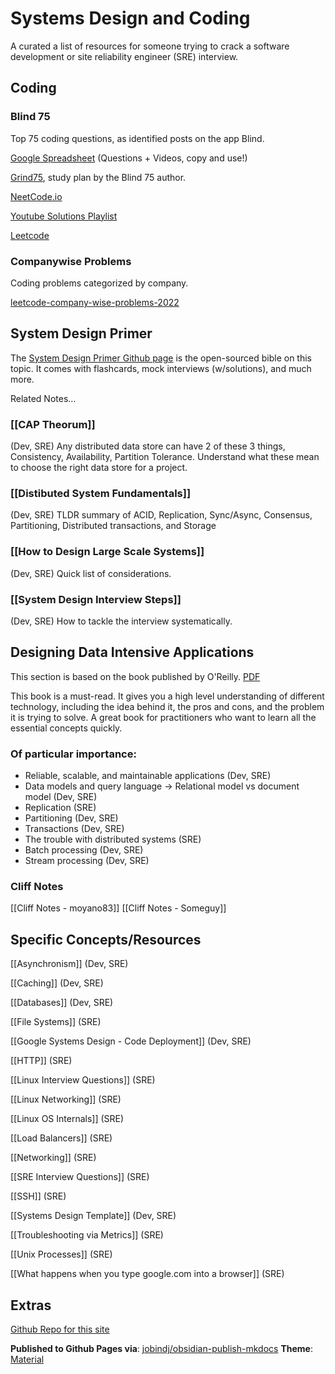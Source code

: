 # Systems Design and Coding
A curated a list of resources for someone trying to crack a software development or site reliability engineer (SRE) interview.  

## Coding
### Blind 75
Top 75 coding questions, as identified posts on the app Blind.  

[Google Spreadsheet](https://docs.google.com/spreadsheets/d/1A2PaQKcdwO_lwxz9bAnxXnIQayCouZP6d-ENrBz_NXc/edit?usp=sharing) (Questions + Videos, copy and use!)

[Grind75](https://www.techinterviewhandbook.org/grind75), study plan by the Blind 75 author.

[NeetCode.io](https://neetcode.io/)

[Youtube Solutions Playlist](https://www.youtube.com/playlist?list=PLot-Xpze53ldVwtstag2TL4HQhAnC8ATf)

[Leetcode](https://leetcode.com/discuss/general-discussion/460599/blind-75-leetcode-questions)


### Companywise Problems
Coding problems categorized by company.

[leetcode-company-wise-problems-2022](https://github.com/hxu296/leetcode-company-wise-problems-2022)


## System Design Primer
The [System Design Primer Github page](https://github.com/donnemartin/system-design-primer) is the open-sourced bible on this topic.  It comes with flashcards, mock interviews (w/solutions), and much more.

Related Notes...

### [[CAP Theorum]]
(Dev, SRE) Any distributed data store can have 2 of these 3 things, Consistency, Availability, Partition Tolerance.  Understand what these mean to choose the right data store for a project.

### [[Distibuted System Fundamentals]]
(Dev, SRE) TLDR summary of ACID, Replication, Sync/Async, Consensus, Partitioning, Distributed transactions, and Storage

### [[How to Design Large Scale Systems]]
(Dev, SRE) Quick list of considerations.

### [[System Design Interview Steps]]
(Dev, SRE) How to tackle the interview systematically.


## Designing Data Intensive Applications
This section is based on the book published by O'Reilly. [PDF](https://github.com/jeffrey-xiao/papers/blob/master/textbooks/designing-data-intensive-applications.pdf)

This book is a must-read. It gives you a high level understanding of different technology, including the idea behind it, the pros and cons, and the problem it is trying to solve. A great book for practitioners who want to learn all the essential concepts quickly.

### Of particular importance:
* Reliable, scalable, and maintainable applications (Dev, SRE)
* Data models and query language -> Relational model vs document model (Dev, SRE)
* Replication (SRE) 
* Partitioning (Dev, SRE)
* Transactions (Dev, SRE)
* The trouble with distributed systems (SRE)
* Batch processing (Dev, SRE)
* Stream processing (Dev, SRE)

### Cliff Notes
[[Cliff Notes - moyano83]] 
[[Cliff Notes - Someguy]]


## Specific Concepts/Resources
[[Asynchronism]] (Dev, SRE)

[[Caching]] (Dev, SRE)

[[Databases]] (Dev, SRE)

[[File Systems]] (SRE)

[[Google Systems Design - Code Deployment]] (Dev, SRE)

[[HTTP]] (SRE)

[[Linux Interview Questions]] (SRE)

[[Linux Networking]] (SRE)

[[Linux OS Internals]] (SRE)

[[Load Balancers]] (SRE)

[[Networking]] (SRE)

[[SRE Interview Questions]] (SRE)

[[SSH]] (SRE)

[[Systems Design Template]] (Dev, SRE)

[[Troubleshooting via Metrics]] (SRE)

[[Unix Processes]] (SRE)

[[What happens when you type google.com into a browser]] (SRE)


## Extras
[Github Repo for this site](https://github.com/eleqtrizit/SystemsDesign)

**Published to Github Pages via**: [jobindj/obsidian-publish-mkdocs](https://github.com/jobindj/obsidian-publish-mkdocs)
**Theme**: [Material](https://squidfunk.github.io/mkdocs-material/setup/changing-the-colors/)
